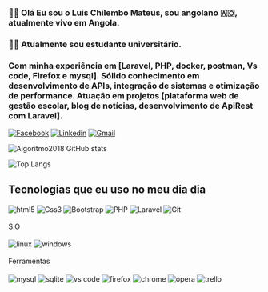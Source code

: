 

### :haircut_man: Olá Eu sou o Luis Chilembo Mateus, sou angolano :angola:, atualmente vivo em Angola.
### :student: Atualmente sou estudante universitário.
### Com minha experiência em [Laravel, PHP, docker, postman, Vs code, Firefox e mysql]. Sólido conhecimento em desenvolvimento de APIs, integração de sistemas e otimização de performance. Atuação em projetos [plataforma web de gestão escolar, blog de notícias, desenvolvimento de ApiRest com Laravel].

[![Facebook](https://img.shields.io/badge/Facebook-1877F2?style=for-the-badge&logo=facebook&logoColor=white)](https://www.facebook.com/luischilembo.mateus) [![Linkedin](https://img.shields.io/badge/LinkedIn-0077B5?style=for-the-badge&logo=linkedin&logoColor=white)](https://l.facebook.com/l.php?u=https%3A%2F%2Fwww.linkedin.com%2Fin%2Fluis-chilembo-mateus-9ba822234%3Futm_source%3Dshare%26utm_campaign%3Dshare_via%26utm_content%3Dprofile%26utm_medium%3Dandroid_app%26fbclid%3DIwAR1BaSrunTgJMctjOGSmXSNPc06x7SQs-60lfAU88t1Dfrw2u-R9JUE4_TI&h=AT1IR0bCHHlUXaHnaAALViwj9jAKhUbGFEa2wReQsgWCRoCAIFk-nvNnkxMI7z0e0M2I19OfIDvhoqzmM5XOgB9dBc2_fZUHR2IFWXs7EbwKUSkT5-foQojZP1IIjf_lDQamSg)
 [![Gmail](https://img.shields.io/badge/Gmail-D14836?style=for-the-badge&logo=gmail&logoColor=white)](luischilembomateus@gmail.com)

 
![Algoritmo2018 GitHub stats](https://github-readme-stats.vercel.app/api?username=Algoritmo2018&show_icons=true&theme=tokyonight)

![Top Langs](https://github-readme-stats.vercel.app/api/top-langs/?username=Algoritmo2018&size_weight=0.5&count_weight=0.5)

## Tecnologias que eu uso no meu dia dia
<div style="display: inline_block;"> 
<img align="center" alt="html5" src="https://img.shields.io/badge/HTML5-E34F26?style=for-the-badge&logo=html5&logoColor=white">
<img align="center" alt="Css3" src="https://img.shields.io/badge/CSS3-1572B6?style=for-the-badge&logo=css3&logoColor=white">

<img align="center" alt="Bootstrap" src="https://img.shields.io/badge/Bootstrap-563D7C?style=for-the-badge&logo=bootstrap&logoColor=white">
<img align="center" alt="PHP" src="https://img.shields.io/badge/PHP-777BB4?style=for-the-badge&logo=php&logoColor=white">
<img align="center" alt="Laravel" src="https://img.shields.io/badge/Laravel-FF2D20?style=for-the-badge&logo=laravel&logoColor=white">
<img align="center" alt="Git" src="https://img.shields.io/badge/GIT-E44C30?style=for-the-badge&logo=git&logoColor=white">
</div>
 <br>
S.O
<div style="display: inline_block;"> <br/>
<img align="center" alt="linux" src="https://img.shields.io/badge/Linux-FCC624?style=for-the-badge&logo=linux&logoColor=black"> 
<img align="center" alt="windows" src="https://img.shields.io/badge/Windows-0078D6?style=for-the-badge&logo=windows&logoColor=white"> 
</div>
 <br>
Ferramentas
<div style="display: inline_block;"> <br/>
<img align="center" alt="mysql" src="https://img.shields.io/badge/MySQL-0078D6?style=for-the-badge&logo=mysql&logoColor=white"> 
<img align="center" alt="sqlite" src="https://img.shields.io/badge/SQLite-07405E?style=for-the-badge&logo=sqlite&logoColor=white"> 
<img align="center" alt="vs code" src="https://img.shields.io/badge/Visual_Studio_Code-0078D4?style=for-the-badge&logo=visual%20studio%20code&logoColor=white"> 
<img align="center" alt="firefox" src="https://img.shields.io/badge/Firefox_Browser-FF7139?style=for-the-badge&logo=Firefox-Browser&logoColor=white"> 
<img align="center" alt="chrome" src="https://img.shields.io/badge/Google_chrome-4285F4?style=for-the-badge&logo=Google-chrome&logoColor=white"> 
<img align="center" alt="opera" src="https://img.shields.io/badge/Opera-FF1B2D?style=for-the-badge&logo=Opera&logoColor=white"> 
 <img align="center" alt="trello" src="https://img.shields.io/badge/Trello-0052CC?style=for-the-badge&logo=trello&logoColor=white"> 
</div>


 

